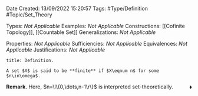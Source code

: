 <div class="topSpace"></div>

Date Created: 13/09/2022 15:20:57
Tags: #Type/Definition #Topic/Set_Theory

Types: <i>Not Applicable</i>
Examples: <i>Not Applicable</i>
Constructions: [[Cofinite Topology]], [[Countable Set]]
Generalizations: <i>Not Applicable</i>

Properties: <i>Not Applicable</i>
Sufficiencies: <i>Not Applicable</i>
Equivalences: <i>Not Applicable</i>
Justifications: <i>Not Applicable</i>

``` ad-Definition
title: Definition.

A set $X$ is said to be **finite** if $X\eqnum n$ for some $n\in\omega$.

```

<b>Remark.</b> Here, $n=\l\{0,\dots,n-1\r\}$ is interpreted set-theoretically.<span style="float:right;">$\blacklozenge$</span>
